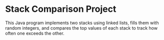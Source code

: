 # Stack Comparison Project

This Java program implements two stacks using linked lists, fills them with random integers, and compares the top values of each stack to track how often one exceeds the other.
